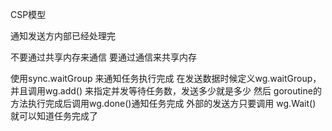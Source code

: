CSP模型

通知发送方内部已经处理完

不要通过共享内存来通信
要通过通信来共享内存

使用sync.waitGroup  来通知任务执行完成
在发送数据时候定义wg.waitGroup，并且调用wg.add() 来指定并发等待任务数，发送多少就是多少
然后 goroutine的方法执行完成后调用wg.done()通知任务完成
外部的发送方只要调用 wg.Wait() 就可以知道任务完成了


